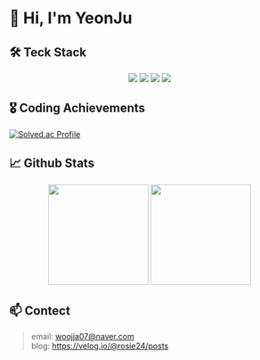 # 👋 Hi, I'm YeonJu

## 🛠️ Teck Stack
<p align="center">
  <img src="https://img.shields.io/badge/Java-5382A1?style=flat-squar"/></a> 
  <img src="https://img.shields.io/badge/Spring Boot-6DB33F?style=flat-square&logo=springboot&logoColor=FFFFFF"/></a> 
  <img src="https://img.shields.io/badge/Spring Security-6DB33F?style=flat-square&logo=springsecurity&logoColor=FFFFFF"/></a> 
  <img src="https://img.shields.io/badge/MySQL-4479A1?style=flat-square&logo=mysql&logoColor=FFFFFF"/></a>
</p>

## 🎖️ Coding Achievements
[![Solved.ac Profile](http://mazassumnida.wtf/api/v2/generate_badge?boj=백준아이디)](https://solved.ac/rosie24/)

## 📈 Github Stats
<p align="center">
  <img src="https://github-readme-stats.vercel.app/api?username=WooYeonJu&show_icons=true&theme=radical" height="180px"/>
  <img src="https://github-readme-stats.vercel.app/api/top-langs/?username=WooYeonJu&layout=compact&theme=radical&langs_count=6" height="180px"/>
</p>

## 📫 Contect
> email: woojja07@naver.com <br>
> blog: https://velog.io/@rosie24/posts

<!--
**WooYeonJu/WooYeonJu** is a ✨ _special_ ✨ repository because its `README.md` (this file) appears on your GitHub profile.

Here are some ideas to get you started:

- 🔭 I’m currently working on ...
- 🌱 I’m currently learning ...
- 👯 I’m looking to collaborate on ...
- 🤔 I’m looking for help with ...
- 💬 Ask me about ...
- 📫 How to reach me: ...
- 😄 Pronouns: ...
- ⚡ Fun fact: ...
-->
